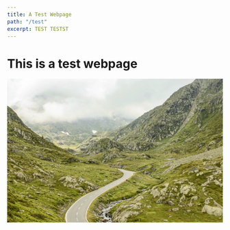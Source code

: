 ```yaml
---
title: A Test Webpage
path: "/test"
excerpt: TEST TESTST
---
```


# This is a test webpage 

![alt text](../assets/images/test_pic.jpg)
